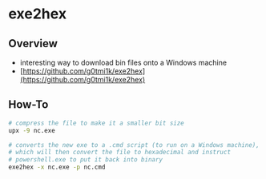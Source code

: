 # exe2hex

## Overview

* interesting way to download bin files onto a Windows machine
* [https://github.com/g0tmi1k/exe2hex](https://github.com/g0tmi1k/exe2hex)

## How-To

```bash
# compress the file to make it a smaller bit size
upx -9 nc.exe

# converts the new exe to a .cmd script (to run on a Windows machine), 
# which will then convert the file to hexadecimal and instruct
# powershell.exe to put it back into binary
exe2hex -x nc.exe -p nc.cmd
```

